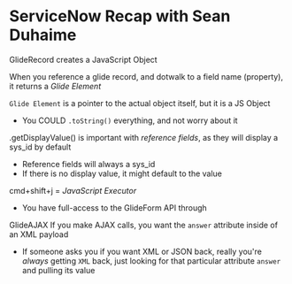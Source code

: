 # ServiceNow Recap with Sean Duhaime
GlideRecord creates a JavaScript Object

When you reference a glide record, and dotwalk to a field name (property), it returns a *Glide Element*

`Glide Element` is a pointer to the actual object itself, but it is a JS Object
- You COULD `.toString()` everything, and not worry about it

.getDisplayValue() is important with *reference fields*, as they will display a sys_id by default
- Reference fields will always  a sys_id
- If there is no display value, it might default to the value

cmd+shift+j = *JavaScript Executor*
- You have full-access to the GlideForm API through

GlideAJAX
If you make AJAX calls, you want the `answer` attribute inside of an XML payload
- If someone asks you if you want XML or JSON back, really you're _always_ getting `XML` 
  back, just looking for that particular attribute `answer` and pulling its value


